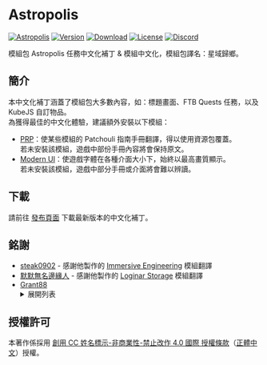# Astropolis

[![Astropolis][curseforge]][astropolis]
[![Version][version_badge]][version_link]
[![Download][download_total]][version_link]
[![License][license_badge]][license]
[![Discord][discord_badge]][discord]

模組包 Astropolis 任務中文化補丁 & 模組中文化，模組包譯名：星域歸鄉。

## **簡介**

本中文化補丁涵蓋了模組包大多數內容，如：標題畫面、FTB Quests 任務，以及 KubeJS 自訂物品。<br>
為獲得最佳的中文化體驗，建議額外安裝以下模組：

* [PRP]：使某些模組的 Patchouli 指南手冊翻譯，得以使用資源包覆蓋。<br>若未安裝該模組，遊戲中部份手冊內容將會保持原文。
* [Modern UI][modernui]：使遊戲字體在各種介面大小下，始終以最高畫質顯示。<br>若未安裝該模組，遊戲中部分手冊或介面將會難以辨讀。

## **下載**

請前往 [發布頁面][version_link] 下載最新版本的中文化補丁。


## **銘謝**
* [steak0902] - 感謝他製作的 [Immersive Engineering][immersiveengineering] 模組翻譯
* [默默無名邊緣人][alan40201] - 感謝他製作的 [Loginar Storage][loginarstorage] 模組翻譯
* [Grant88][Grant]
  <details>
    <summary>展開列表</summary>
      <ul>
        <li><a href="https://grant88.pixnet.net/blog/post/44292148">Fairy Lights</a></li>
        <li><a href="https://grant88.pixnet.net/blog/post/43700814">JourneyMap</a></li>
        <li><a href="https://grant88.pixnet.net/blog/post/44988448">Quark</a></li>
        <li><a href="https://grant88.pixnet.net/blog/post/45034372">Supplementaries</a></li>
      </ul>
  </details>


## **授權許可**

本著作係採用 [創用 CC 姓名標示-非商業性-禁止改作 4.0 國際 授權條款][license]（[正體中文]）授權。

<!-- Badges -->
[curseforge]: https://img.shields.io/badge/CurseForge-Astropolis-red
[version_badge]: https://img.shields.io/github/v/release/TeamKugimiya/Astropolis?include_prereleases
[version_link]: https://github.com/TeamKugimiya/Astropolis/releases/latest
[download_total]: https://img.shields.io/github/downloads/TeamKugimiya/Astropolis/total
[license_badge]: https://img.shields.io/badge/License-CC%20BY--NC--ND%204.0-orange
[discord_badge]: https://img.shields.io/discord/947630690315411476?logo=discord

<!-- Links -->
[astropolis]: https://www.curseforge.com/minecraft/modpacks/astropolis
[discord]: https://discord.gg/7BbPMtygHU
[prp]: https://www.curseforge.com/minecraft/mc-mods/prp
[immersiveengineering]: https://forum.gamer.com.tw/C.php?bsn=18673&snA=196127
[loginarstorage]: https://github.com/xMikux/ModsTranslationPack/pull/263
[modernui]: https://www.curseforge.com/minecraft/mc-mods/modern-ui
[正體中文]: https://creativecommons.org/licenses/by-nc-nd/4.0/deed.zh_TW
[license]: LICENSE

<!-- Credit -->
[steak0902]: https://home.gamer.com.tw/homeindex.php?owner=minecraft15
[alan40201]: https://home.gamer.com.tw/profile/index.php?&owner=alan40201
[Grant]: https://grant88.pixnet.net/blog
